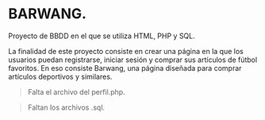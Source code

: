# BARWANG.
Proyecto de BBDD en el que se utiliza HTML, PHP y SQL.

La finalidad de este proyecto consiste en crear una página en la que los usuarios puedan registrarse, iniciar sesión y comprar sus artículos de fútbol favoritos. En eso consiste Barwang, una página diseñada para comprar artículos deportivos y similares.

>Falta el archivo del perfil.php.

>Faltan los archivos .sql.
